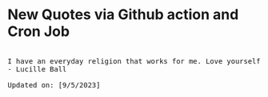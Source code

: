 # New Quotes via Github action and Cron Job

<pre>
<!-- #quote -->
I have an everyday religion that works for me. Love yourself first, and everything else falls into line.
- Lucille Ball

Updated on: [9/5/2023]
<!-- #quoteEnd -->
</pre>
